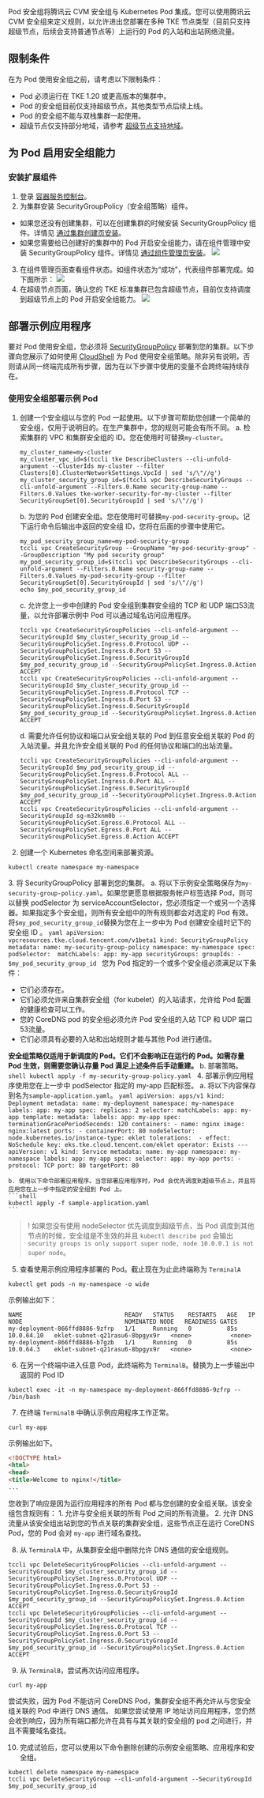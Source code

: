Pod 安全组将腾讯云 CVM 安全组与 Kubernetes Pod 集成。您可以使用腾讯云 CVM 安全组来定义规则，以允许进出您部署在多种 TKE 节点类型（目前只支持超级节点，后续会支持普通节点等）上运行的 Pod 的入站和出站网络流量。

## 限制条件

在为 Pod 使用安全组之前，请考虑以下限制条件：
- Pod 必须运行在 TKE 1.20 或更高版本的集群中。
- Pod 的安全组目前仅支持超级节点，其他类型节点后续上线。
- Pod 的安全组不能与双栈集群一起使用。
- 超级节点仅支持部分地域，请参考 [超级节点支持地域](https://cloud.tencent.com/document/product/457/58172)。

## 为 Pod 启用安全组能力

### 安装扩展组件

1. 登录 [容器服务控制台](https://console.cloud.tencent.com/tke2)。
2. 为集群安装 SecurityGroupPolicy（安全组策略）组件。
  - 如果您还没有创建集群，可以在创建集群的时候安装 SecurityGroupPolicy 组件。详情见 [通过集群创建页安装](https://cloud.tencent.com/document/product/457/49442#.E9.80.9A.E8.BF.87.E9.9B.86.E7.BE.A4.E5.88.9B.E5.BB.BA.E9.A1.B5.E5.AE.89.E8.A3.85)。
  - 如果您需要给已创建好的集群中的 Pod 开启安全组能力，请在组件管理中安装 SecurityGroupPolicy 组件。详情见 [通过组件管理页安装](https://cloud.tencent.com/document/product/457/49442#.E9.80.9A.E8.BF.87.E7.BB.84.E4.BB.B6.E7.AE.A1.E7.90.86.E9.A1.B5.E5.AE.89.E8.A3.85)。
![](https://qcloudimg.tencent-cloud.cn/raw/d88d3679c74b40bbf5c163eb73cf8f77.png)
3. 在组件管理页面查看组件状态。如组件状态为“成功”，代表组件部署完成。如下图所示：
![](https://qcloudimg.tencent-cloud.cn/raw/3c7adc90b704ad0b800cf988c0c9f16b.png)
4. 在超级节点页面，确认您的 TKE 标准集群已包含超级节点，目前仅支持调度到超级节点上的 Pod 开启安全组能力。
![](https://qcloudimg.tencent-cloud.cn/raw/b28c0b8e9d71082ba63aea0872c29126.png)

## 部署示例应用程序

要对 Pod 使用安全组，您必须将 [SecurityGroupPolicy](#sgp) 部署到您的集群。以下步骤向您展示了如何使用 [CloudShell](https://cloud.tencent.com/document/product/1278/60734) 为 Pod 使用安全组策略。除非另有说明，否则请从同一终端完成所有步骤，因为在以下步骤中使用的变量不会跨终端持续存在。

### 使用安全组部署示例 Pod

1.  创建一个安全组以与您的 Pod 一起使用。以下步骤可帮助您创建一个简单的安全组，仅用于说明目的。在生产集群中，您的规则可能会有所不同。
    a. 检索集群的 VPC 和集群安全组的 ID。您在使用时可替换`my-cluster`。
    ```shell
    my_cluster_name=my-cluster
    my_cluster_vpc_id=$(tccli tke DescribeClusters --cli-unfold-argument --ClusterIds my-cluster --filter Clusters[0].ClusterNetworkSettings.VpcId | sed 's/\"//g')
    my_cluster_security_group_id=$(tccli vpc DescribeSecurityGroups --cli-unfold-argument --Filters.0.Name security-group-name --Filters.0.Values tke-worker-security-for-my-cluster --filter SecurityGroupSet[0].SecurityGroupId | sed 's/\"//g')
    ```
    b. 为您的 Pod 创建安全组。您在使用时可替换`my-pod-security-group`。记下运行命令后输出中返回的安全组 ID，您将在后面的步骤中使用它。
    ```shell
    my_pod_security_group_name=my-pod-security-group
    tccli vpc CreateSecurityGroup --GroupName "my-pod-security-group" --GroupDescription "My pod security group"
    my_pod_security_group_id=$(tccli vpc DescribeSecurityGroups --cli-unfold-argument --Filters.0.Name security-group-name --Filters.0.Values my-pod-security-group --filter SecurityGroupSet[0].SecurityGroupId | sed 's/\"//g')
    echo $my_pod_security_group_id
    ```
    c. 允许您上一步中创建的 Pod 安全组到集群安全组的 TCP 和 UDP 端口53流量，以允许部署示例中 Pod 可以通过域名访问应用程序。
    ```shell
    tccli vpc CreateSecurityGroupPolicies --cli-unfold-argument --SecurityGroupId $my_cluster_security_group_id --SecurityGroupPolicySet.Ingress.0.Protocol UDP --SecurityGroupPolicySet.Ingress.0.Port 53 --SecurityGroupPolicySet.Ingress.0.SecurityGroupId $my_pod_security_group_id --SecurityGroupPolicySet.Ingress.0.Action ACCEPT
    tccli vpc CreateSecurityGroupPolicies --cli-unfold-argument --SecurityGroupId $my_cluster_security_group_id --SecurityGroupPolicySet.Ingress.0.Protocol TCP --SecurityGroupPolicySet.Ingress.0.Port 53 --SecurityGroupPolicySet.Ingress.0.SecurityGroupId $my_pod_security_group_id --SecurityGroupPolicySet.Ingress.0.Action ACCEPT
    ```
    d. 需要允许任何协议和端口从安全组关联的 Pod 到任意安全组关联的 Pod 的入站流量。并且允许安全组关联的 Pod 的任何协议和端口的出站流量。
    ```shell
    tccli vpc CreateSecurityGroupPolicies --cli-unfold-argument --SecurityGroupId $my_pod_security_group_id --SecurityGroupPolicySet.Ingress.0.Protocol ALL --SecurityGroupPolicySet.Ingress.0.Port ALL --SecurityGroupPolicySet.Ingress.0.SecurityGroupId $my_pod_security_group_id --SecurityGroupPolicySet.Ingress.0.Action ACCEPT
    tccli vpc CreateSecurityGroupPolicies --cli-unfold-argument --SecurityGroupId sg-m32knm0b --SecurityGroupPolicySet.Egress.0.Protocol ALL --SecurityGroupPolicySet.Egress.0.Port ALL --SecurityGroupPolicySet.Egress.0.Action ACCEPT
    ```

2.  创建一个 Kubernetes 命名空间来部署资源。
  ```shell
  kubectl create namespace my-namespace
  ```
[](id:sgp)
3. 将 SecurityGroupPolicy 部署到您的集群。
    a. 将以下示例安全策略保存为`my-security-group-policy.yaml`。如果您更愿意根据服务帐户标签选择 Pod，则可以替换 podSelector 为 serviceAccountSelector，您必须指定一个或另一个选择器。如果指定多个安全组，则所有安全组中的所有规则都会对选定的 Pod 有效。将`$my_pod_security_group_id`替换为您在上一步中为 Pod 创建安全组时记下的安全组 ID 。
    ```yaml
    apiVersion: vpcresources.tke.cloud.tencent.com/v1beta1
    kind: SecurityGroupPolicy
    metadata:
      name: my-security-group-policy
      namespace: my-namespace
    spec:
      podSelector: 
        matchLabels:
          app: my-app
      securityGroups:
        groupIds:
          - $my_pod_security_group_id
    ```
<dx-alert infotype="notice" title="">
您为 Pod 指定的一个或多个安全组必须满足以下条件：
- 它们必须存在。
- 它们必须允许来自集群安全组（for kubelet）的入站请求，允许给 Pod 配置的健康检查可以工作。
- 您的 CoreDNS pod 的安全组必须允许 Pod 安全组的入站 TCP 和 UDP 端口53流量。
- 它们必须具有必要的入站和出站规则才能与其他 Pod 进行通信。


**安全组策略仅适用于新调度的 Pod。它们不会影响正在运行的 Pod。如需存量 Pod 生效，则需要您确认存量 Pod 满足上述条件后手动重建。**
</dx-alert>
    b. 部署策略。
    ```shell
    kubectl apply -f my-security-group-policy.yaml
    ```
4. 部署示例应用程序使用您在上一步中 podSelector 指定的 my-app 匹配标签。
    a. 将以下内容保存到名为`sample-application.yaml`。
    ```yaml
    apiVersion: apps/v1
    kind: Deployment
    metadata:
      name: my-deployment
      namespace: my-namespace
      labels:
        app: my-app
    spec:
      replicas: 2
      selector:
        matchLabels:
          app: my-app
      template:
        metadata:
          labels:
            app: my-app
        spec:
          terminationGracePeriodSeconds: 120
          containers:
          - name: nginx
            image: nginx:latest
            ports:
            - containerPort: 80
          nodeSelector:
            node.kubernetes.io/instance-type: eklet
          tolerations: 
          - effect: NoSchedule
            key: eks.tke.cloud.tencent.com/eklet
            operator: Exists
    ---
    apiVersion: v1
    kind: Service
    metadata:
      name: my-app
      namespace: my-namespace
      labels:
        app: my-app
    spec:
      selector:
        app: my-app
      ports:
        - protocol: TCP
          port: 80
          targetPort: 80
    ```

    b. 使用以下命令部署应用程序。当您部署应用程序时，Pod 会优先调度到超级节点上，并且将应用您在上一步中指定的安全组到 Pod 上。
    ```shell
    kubectl apply -f sample-application.yaml
    ```
>! 如果您没有使用 nodeSelector 优先调度到超级节点，当 Pod 调度到其他节点的时候，安全组是不生效的并且 `kubectl describe pod` 会输出 `security groups is only support super node, node 10.0.0.1 is not super node`。
>
5.  查看使用示例应用程序部署的 Pod。截止现在为止此终端称为 `TerminalA`
  ```shell
  kubectl get pods -n my-namespace -o wide
  ```
  示例输出如下：
  ```shell
  NAME                             READY   STATUS    RESTARTS   AGE   IP           NODE                             NOMINATED NODE   READINESS GATES
  my-deployment-866ffd8886-9zfrp   1/1     Running   0          85s   10.0.64.10   eklet-subnet-q21rasu6-8bpgyx9r   <none>           <none>
  my-deployment-866ffd8886-b7gzb   1/1     Running   0          85s   10.0.64.3    eklet-subnet-q21rasu6-8bpgyx9r   <none>           <none>
  ```

6.  在另一个终端中进入任意 Pod，此终端称为 `TerminalB`。替换为上一步输出中返回的 Pod ID
  ```shell
  kubectl exec -it -n my-namespace my-deployment-866ffd8886-9zfrp -- /bin/bash
  ```

7.  在终端 `TerminalB` 中确认示例应用程序工作正常。
  ```shell
  curl my-app
  ```
  示例输出如下。
  ```html
  <!DOCTYPE html>
  <html>
  <head>
  <title>Welcome to nginx!</title>
  ...
  ```
  您收到了响应是因为运行应用程序的所有 Pod 都与您创建的安全组关联。该安全组包含规则有：
	1. 允许与安全组关联的所有 Pod 之间的所有流量。
	2. 允许 DNS 流量从该安全组出站到您的节点关联的集群安全组，这些节点正在运行 CoreDNS Pod，您的 Pod 会对 `my-app` 进行域名查找。

8.  从 `TerminalA` 中，从集群安全组中删除允许 DNS 通信的安全组规则。
  ```shell
  tccli vpc DeleteSecurityGroupPolicies --cli-unfold-argument --SecurityGroupId $my_cluster_security_group_id --SecurityGroupPolicySet.Ingress.0.Protocol UDP --SecurityGroupPolicySet.Ingress.0.Port 53 --SecurityGroupPolicySet.Ingress.0.SecurityGroupId $my_pod_security_group_id --SecurityGroupPolicySet.Ingress.0.Action ACCEPT
  tccli vpc DeleteSecurityGroupPolicies --cli-unfold-argument --SecurityGroupId $my_cluster_security_group_id --SecurityGroupPolicySet.Ingress.0.Protocol TCP --SecurityGroupPolicySet.Ingress.0.Port 53 --SecurityGroupPolicySet.Ingress.0.SecurityGroupId $my_pod_security_group_id --SecurityGroupPolicySet.Ingress.0.Action ACCEPT
  ```

9.  从 `TerminalB`，尝试再次访问应用程序。
  ```shell
  curl my-app
  ```
  尝试失败，因为 Pod 不能访问 CoreDNS Pod，集群安全组不再允许从与您安全组关联的 Pod 中进行 DNS 通信。
  如果您尝试使用 IP 地址访问应用程序，您仍然会收到响应，因为所有端口都允许在具有与其关联的安全组的 pod 之间进行，并且不需要域名查找。

10. 完成试验后，您可以使用以下命令删除创建的示例安全组策略、应用程序和安全组。
  ```
  kubectl delete namespace my-namespace
  tccli vpc DeleteSecurityGroup --cli-unfold-argument --SecurityGroupId $my_pod_security_group_id
  ```
